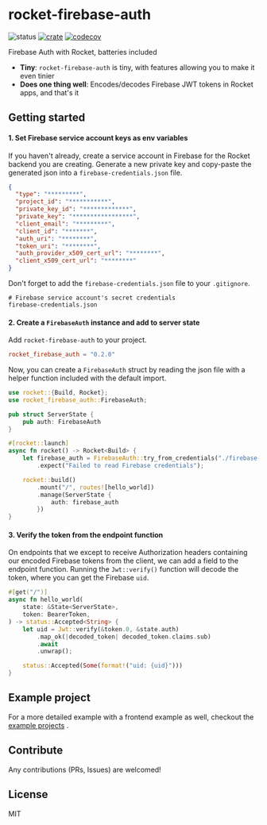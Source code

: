 # rocket-firebase-auth

![status](https://github.com/Drpoppyseed/rocket-firebase-auth/actions/workflows/ci.yml/badge.svg)
[![crate](https://img.shields.io/crates/v/rocket-firebase-auth.svg)](https://crates.io/crates/rocket-firebase-auth)
[![codecov](https://img.shields.io/codecov/c/github/DrPoppyseed/rocket-firebase-auth)](https://codecov.io/gh/DrPoppyseed/rocket-firebase-auth)

Firebase Auth with Rocket, batteries included

- __Tiny__: `rocket-firebase-auth` is tiny, with features allowing you to make it even tinier
- __Does one thing well__: Encodes/decodes Firebase JWT tokens in Rocket apps, and that's it

## Getting started

#### 1. Set Firebase service account keys as env variables

If you haven't already, create a service account in Firebase for the Rocket backend
you are creating. Generate a new private key and copy-paste the generated json
into a `firebase-credentials.json` file.

```json
{
  "type": "*********",
  "project_id": "***********",
  "private_key_id": "*************",
  "private_key": "*****************",
  "client_email": "*********",
  "client_id": "*******",
  "auth_uri": "********",
  "token_uri": "********",
  "auth_provider_x509_cert_url": "********",
  "client_x509_cert_url": "********"
} 
```

Don't forget to add the `firebase-credentials.json` file to your `.gitignore`.

```gitignore
# Firebase service account's secret credentials
firebase-credentials.json
```

#### 2. Create a `FirebaseAuth` instance and add to server state

Add `rocket-firebase-auth` to your project.

```toml
rocket_firebase_auth = "0.2.0"
```

Now, you can create a `FirebaseAuth` struct by reading the json file with a helper
function included with the default import.

```rust
use rocket::{Build, Rocket};
use rocket_firebase_auth::FirebaseAuth;

pub struct ServerState {
    pub auth: FirebaseAuth
}

#[rocket::launch]
async fn rocket() -> Rocket<Build> {
    let firebase_auth = FirebaseAuth::try_from_credentials("./firebase-credentials.json")
        .expect("Failed to read Firebase credentials");

    rocket::build()
        .mount("/", routes![hello_world])
        .manage(ServerState {
            auth: firebase_auth
        })
}
```

#### 3. Verify the token from the endpoint function

On endpoints that we except to receive Authorization headers containing our encoded
Firebase tokens from the client, we can add a field to the endpoint function.
Running the `Jwt::verify()` function will decode the token, where you can get the
Firebase `uid`.

```rust
#[get("/")]
async fn hello_world(
    state: &State<ServerState>,
    token: BearerToken,
) -> status::Accepted<String> {
    let uid = Jwt::verify(&token.0, &state.auth)
        .map_ok(|decoded_token| decoded_token.claims.sub)
        .await
        .unwrap();

    status::Accepted(Some(format!("uid: {uid}")))
}
```

## Example project

For a more detailed example with a frontend example as well, checkout the [example
projects](https://github.com/DrPoppyseed/rocket-firebase-auth/tree/main/examples/react-rocket-example)
.

## Contribute

Any contributions (PRs, Issues) are welcomed!

## License

MIT